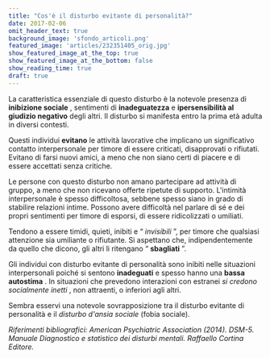 ```yaml
---
title: "Cos'è il disturbo evitante di personalità?"
date: 2017-02-06
omit_header_text: true
background_image: 'sfondo_articoli.png'
featured_image: 'articles/232351405_orig.jpg'
show_featured_image_at_the_top: true
show_featured_image_at_the_bottom: false
show_reading_time: true
draft: true
---
```


La caratteristica essenziale di questo disturbo è la notevole presenza di
**inibizione sociale** , sentimenti di **inadeguatezza** e **ipersensibilità
al giudizio negativo** degli altri. Il disturbo si manifesta entro la prima
età adulta in diversi contesti.  
  
Questi individui **evitano** le attività lavorative che implicano un
significativo contatto interpersonale per timore di essere criticati,
disapprovati o rifiutati. Evitano di farsi nuovi amici, a meno che non siano
certi di piacere e di essere accettati senza critiche.  
  
Le persone con questo disturbo non amano partecipare ad attività di gruppo, a
meno che non ricevano offerte ripetute di supporto. L'intimità interpersonale
è spesso difficoltosa, sebbene spesso siano in grado di stabilire relazioni
intime. Possono avere difficoltà nel parlare di sé e dei propri sentimenti per
timore di esporsi, di essere ridicolizzati o umiliati.  
  
Tendono a essere timidi, quieti, inibiti e “ _invisibili_ ”, per timore che
qualsiasi attenzione sia umiliante o rifiutante. Si aspettano che,
indipendentemente da quello che dicono, gli altri li ritengano “ **sbagliati**
”.  
  
Gli individui con disturbo evitante di personalità sono inibiti nelle
situazioni interpersonali poiché si sentono **inadeguati** e spesso hanno una
**bassa autostima** . In situazioni che prevedono interazioni con estranei _si
credono socialmente inetti_ , non attraenti, o inferiori agli altri.  
  
Sembra esservi una notevole sovrapposizione tra il disturbo evitante di
personalità e il _disturbo d'ansia sociale_ (fobia sociale).  
  
_Riferimenti bibliografici: American Psychiatric Association (2014). DSM-5.
Manuale Diagnostico e statistico dei disturbi mentali. Raffaello Cortina
Editore._

